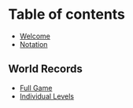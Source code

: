 # Table of contents

* [Welcome](README.md)
* [Notation](notation.md)

## World Records

* [Full Game](world-records/full-game.md)
* [Individual Levels](world-records/individual-levels.md)

